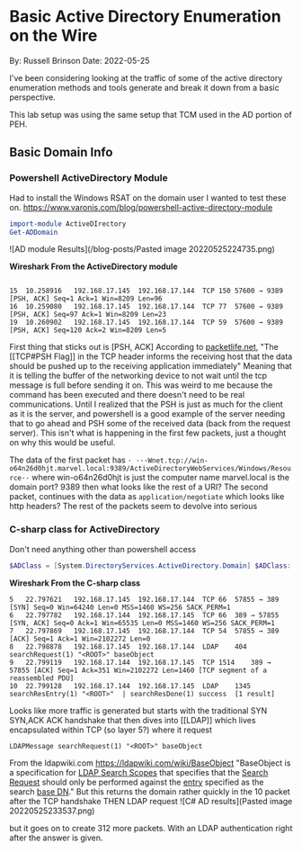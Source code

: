 # Basic Active Directory Enumeration on the Wire
By: Russell Brinson
Date: 2022-05-25

I've been considering looking at the traffic of some of the active directory enumeration methods and tools generate and break it down from a basic perspective.

This lab setup was using the same setup that TCM used in the AD portion of PEH. 

## Basic Domain Info
### Powershell ActiveDirectory Module
Had to install the Windows RSAT on the domain user I wanted to test these on.
https://www.varonis.com/blog/powershell-active-directory-module
```powershell
import-module ActiveDIrectory
Get-ADDomain
```
![AD module Results](/blog-posts/Pasted image 20220525224735.png)


**Wireshark From the ActiveDirectory module**
```wireshark part 1 of X

15	10.258916	192.168.17.145	192.168.17.144	TCP	150	57600 → 9389 [PSH, ACK] Seq=1 Ack=1 Win=8209 Len=96
16	10.259080	192.168.17.145	192.168.17.144	TCP	77	57600 → 9389 [PSH, ACK] Seq=97 Ack=1 Win=8209 Len=23
19	10.260902	192.168.17.145	192.168.17.144	TCP	59	57600 → 9389 [PSH, ACK] Seq=120 Ack=2 Win=8209 Len=5
```
First thing that sticks out is \[PSH, ACK]
According to [packetlife.net](https://packetlife.net/blog/2011/mar/2/tcp-flags-psh-and-urg/), "The [[TCP#PSH Flag]] in the TCP header informs the receiving host that the data should be pushed up to the receiving application immediately" Meaning that it is telling the buffer of the networking device to not wait until the tcp message is full before sending it on. This was weird to me because the command has been executed and there doesn't need to be real communications. 
Until I realized that the PSH is just as much for the client as it is the server, and powershell is a good example of the server needing that to go ahead and PSH some of the received data (back from the request server). This isn't what is happening in the first few packets, just a thought on why this would be useful.


The data of the first packet has 
`· ···Wnet.tcp://win-o64n26d0hjt.marvel.local:9389/ActiveDirectoryWebServices/Windows/Resource··`
where win-o64n26d0hjt is just the computer name
marvel.local is the domain 
port? 9389
then what looks like the rest of a URI?
The second packet, continues with the data as `application/negotiate` which looks like http headers?
The rest of the packets seem to devolve into serious

### C-sharp class for ActiveDirectory
Don't need anything other than powershell access
```powershell
$ADClass = [System.DirectoryServices.ActiveDirectory.Domain] $ADClass::GetCurrentDomain()
```

**Wireshark From the C-sharp class**
```wireshark
5	22.797621	192.168.17.145	192.168.17.144	TCP	66	57855 → 389 [SYN] Seq=0 Win=64240 Len=0 MSS=1460 WS=256 SACK_PERM=1
6	22.797782	192.168.17.144	192.168.17.145	TCP	66	389 → 57855 [SYN, ACK] Seq=0 Ack=1 Win=65535 Len=0 MSS=1460 WS=256 SACK_PERM=1
7	22.797869	192.168.17.145	192.168.17.144	TCP	54	57855 → 389 [ACK] Seq=1 Ack=1 Win=2102272 Len=0
8	22.798878	192.168.17.145	192.168.17.144	LDAP	404	searchRequest(1) "<ROOT>" baseObject 
9	22.799119	192.168.17.144	192.168.17.145	TCP	1514	389 → 57855 [ACK] Seq=1 Ack=351 Win=2102272 Len=1460 [TCP segment of a reassembled PDU]
10	22.799128	192.168.17.144	192.168.17.145	LDAP	1345	searchResEntry(1) "<ROOT>"  | searchResDone(1) success  [1 result]
```

Looks like more traffic is generated but starts with the traditional SYN SYN,ACK ACK handshake that then dives into [[LDAP]] which lives encapsulated within TCP (so layer 5?) where it request
```ldap
LDAPMessage searchRequest(1) "<ROOT>" baseObject
```
From the ldapwiki.com https://ldapwiki.com/wiki/BaseObject
"BaseObject is a specification for [LDAP Search Scopes](https://ldapwiki.com/wiki/LDAP%20Search%20Scopes) that specifies that the [Search Request](https://ldapwiki.com/wiki/SearchRequest) should only be performed against the [entry](https://ldapwiki.com/wiki/LDAP%20Entry) specified as the search [base DN](https://ldapwiki.com/wiki/BaseDN)." 
But this returns the domain rather quickly in the 10 packet after the TCP handshake THEN LDAP request
![C# AD results](Pasted image 20220525233537.png)

but it goes on to create 312 more packets. With an LDAP authentication right after the answer is given.
